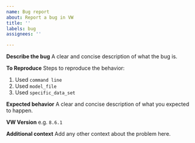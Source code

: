 ```yaml
---
name: Bug report
about: Report a bug in VW
title: ''
labels: bug
assignees: ''

---
```


**Describe the bug**
A clear and concise description of what the bug is.

**To Reproduce**
Steps to reproduce the behavior:
1. Used `command line`
2. Used `model_file`
3. Used `specific_data_set`

**Expected behavior**
A clear and concise description of what you expected to happen.

**VW Version**
e.g. `8.6.1`

**Additional context**
Add any other context about the problem here.
